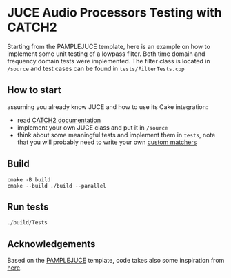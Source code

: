 # JUCE Audio Processors Testing with CATCH2

Starting from the PAMPLEJUCE template, here is an example on how to implement some unit testing of a lowpass filter.
Both time domain and frequency domain tests were implemented.
The filter class is located in `/source` and test cases can be found in `tests/FilterTests.cpp`

## How to start
assuming you already know JUCE and how to use its Cake integration:

- read [CATCH2 documentation](https://github.com/catchorg/Catch2/tree/devel/docs)
- implement your own JUCE class and put it in `/source`
- think about some meaningful tests and implement them in `tests`, note that you will probably need to write your own [custom matchers](https://github.com/catchorg/Catch2/blob/devel/docs/matchers.md#writing-custom-matchers-new-style)

## Build

```shell
cmake -B build
cmake --build ./build --parallel
```

## Run tests
```shell
./build/Tests
```

## Acknowledgements
Based on the [PAMPLEJUCE](https://github.com/sudara/pamplejuce/) template, code takes also some inspiration from [here](https://github.com/ejaaskel/FilterUnitTest).